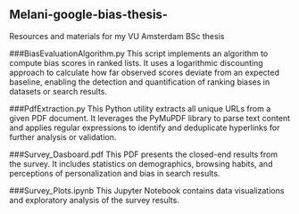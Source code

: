 ## Melani-google-bias-thesis-
Resources and materials for my VU Amsterdam BSc thesis 

###BiasEvaluationAlgorithm.py
This script implements an algorithm to compute bias scores in ranked lists. It uses a logarithmic discounting approach to calculate how far observed scores deviate from an expected baseline, enabling the detection and quantification of ranking biases in datasets or search results.

###PdfExtraction.py
This Python utility extracts all unique URLs from a given PDF document. It leverages the PyMuPDF library to parse text content and applies regular expressions to identify and deduplicate hyperlinks for further analysis or validation.

###Survey_Dasboard.pdf
This PDF presents the closed-end results from the survey. It includes statistics on demographics, browsing habits, and perceptions of personalization and bias in search results.

###Survey_Plots.ipynb
This Jupyter Notebook contains data visualizations and exploratory analysis of the survey results.

###
